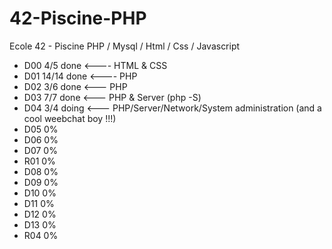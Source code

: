 # 42-Piscine-PHP
Ecole 42 - Piscine PHP / Mysql / Html / Css / Javascript

- D00 4/5 done <---- HTML & CSS
- D01 14/14 done <----  PHP
- D02 3/6 done <--- PHP
- D03 7/7 done <--- PHP & Server (php -S)
- D04 3/4 doing <--- PHP/Server/Network/System administration (and a cool weebchat boy !!!)
- D05 0%
- D06 0%
- D07 0%
- R01 0%
- D08 0%
- D09 0%
- D10 0%
- D11 0%
- D12 0%
- D13 0%
- R04 0%
